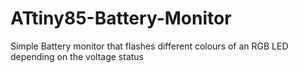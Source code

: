 # ATtiny85-Battery-Monitor

Simple Battery monitor that flashes different colours of an RGB LED depending on the voltage status
